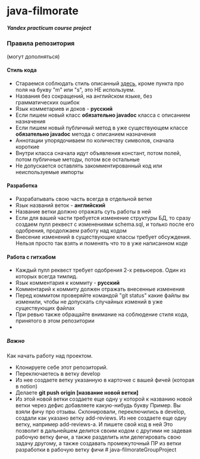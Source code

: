 # java-filmorate
##### Yandex practicum course project

### Правила репозитория
(могут дополняться)

#### Стиль кода
- Стараемся соблюдать стиль описанный [здесь](https://habr.com/ru/post/112042/),
кроме пункта про поля на букву "m" или "s", это НЕ используем.   
- Названия без сокращений, на английском языке, без грамматических ошибок
- Язык комметариев и доков - **русский**
- Если пишем новый класс **обязательно javadoc** класса с описанием 
назначения
- Если пишем новый публичный метод в уже существующем классе **обязательно javadoc**
метода с описанием назначения
- Аннотации упорядочиваем по количеству символов, сначала короткие
- Внутри класса сначала идут объявления констант, потом полей, 
потом публичные методы, потом все остальные
- Не допускается оставлять закомментированный код или неиспользуемые импорты

#### Разработка
- Разрабатывать свою часть всегда в отдельной ветке
- Язык названий веток - **английский**
- Название ветки должно отражать суть работы в ней
- Если для вашей части требуется изменение структуры БД, то сразу создаем пулл реквест
с изменениями schema.sql, и только после его одобрения, продолжаем работу над кодом
- Внесение изменений в существующие классы требует обсуждения.
Нельзя просто так взять и поменять что то в уже написанном коде

#### Работа с гитхабом
- Каждый пулл реквест требует одобрения 2-х ревьюеров. Один из которых всегда тимлид.
- Язык комментария к коммиту - **русский**
- Комментарий к коммиту должен отражать внесенные изменения
- Перед коммитом проверяйте командой "git status" какие файлы вы изменили,
чтобы не допускать случайных измений в уже существующих файлах
- При ревью также обращайте внимание на соблюдение стиля кода,
принятого в этом репозитории
- 
##### Важно
Как начать работу над проектом. 
- Клонируете себе этот репозиторий.
- Переключаетесь в ветку develop
- Из нее создаете ветку указанную в карточке с вашей фичей (которая в notion)
- Делаете **git push origin [название новой ветки]**
- Из этой новой ветки создаете еще одну у которой к названию новой ветки через дефис
добавляете какую-нибудь букву
Пример. Вы взяли фичу про отзывы. Склонировали, переключились в develop, 
создали как указано ветку add-reviews. Из нее создаете еще одну ветку,
например add-reviews-a. И пишете свой код в ней
Это позволит в дальнейшем делится своим кодом с другими не задевая рабочую ветку фичи,
а также разделить или делегировать свою задачу другому,
а также создавать промежуточный ПР из ветки разработки в рабочую ветку фичи # java-filmorateGroupProject
